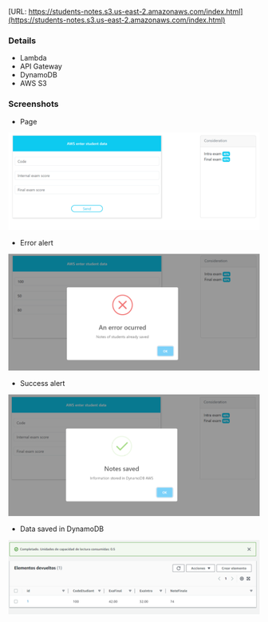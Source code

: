 [URL: https://students-notes.s3.us-east-2.amazonaws.com/index.html](https://students-notes.s3.us-east-2.amazonaws.com/index.html)
### Details
- Lambda
- API Gateway
- DynamoDB
- AWS S3

### Screenshots

- Page

![Descripción de la imagen](/screenshots/page.png)

- Error alert

![Descripción de la imagen](/screenshots/error-alert.png)

- Success alert

![Descripción de la imagen](/screenshots/success-alert.png)

- Data saved in DynamoDB

![Descripción de la imagen](/screenshots/dynamodb.png)
